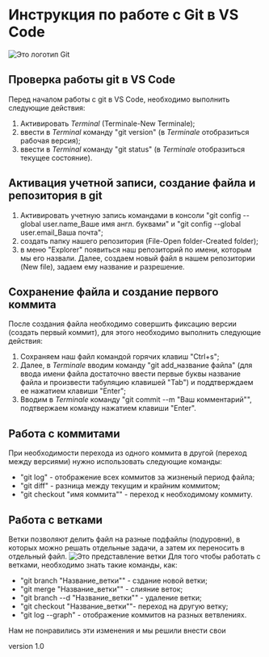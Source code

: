 # Инструкция по работе с Git в VS Code
  ![Это логотип Git](git.jpg)
## Проверка работы git в VS Code 
Перед началом  работы с git в VS Code, необходимо выполнить следующие действия: 
1. Активировать _Terminal_ (Terminale-New Terminale);
2. ввести в _Terminal_ команду "git version" (в _Terminale_ отобразиться рабочая версия);
3. ввести в _Terminal_ команду "git status" (в _Terminale_ отобразиться текущее состояние).

## Активация учетной записи, создание файла и репозитория в git 
1. Активировать учетную запись командами в консоли "git config --global user.name_Ваше имя англ. буквами" и "git config --global user.email_Ваша почта";
2. создать папку нашего репозитория (File-Open folder-Created folder);
3. в меню "Explorer" появиться наш репозиторий по имени, которым мы его назвали. Далее, создаем новый файл в нашем репозитории (New file), задаем ему название и разрешение.

## Сохранение файла и создание первого коммита 
После создания файла необходимо совершить фиксацию версии (создать первый коммит), для этого необходимо выполнить следующие действия:
1. Сохраняем наш файл командой горячих клавиш "Ctrl+s";
2. Далее, в _Terminale_ вводим команду "git add_название файла" (для ввода имени файла достаточно ввести первые буквы название файла и произвести табуляцию клавишей "Tab") и поддтверждаем ее нажатием клавиши "Enter";
3. Вводим в _Terminale_ команду "git commit --m "Ваш комментарий"", подтвержаем команду нажатием клавиши "Enter".

 ## Работа с коммитами
 При необходимости перехода из одного коммита в другой (переход между версиями) нужно использовать следующие команды:
* "git log" - отображение всех коммитов за жизненый период файла;
* "git diff" - разница между текущим и крайним коммитом; 
* "git checkout "имя коммита"" - переход к необходимому коммиту.

## Работа с ветками
Ветки позволяют делить файл на разные подфайлы (подуровни), в которых можно решать отдельные задачи, а затем их переносить в отдельный  файл. 
![Это представление ветки](git_branch.png)
Для того чтобы работать с ветками, необходимо знать такие команды, как:
* "git branch "Название_ветки"" - сздание новой ветки;
* "git merge "Название_ветки"" - слияние веток;
* "git branch --d "Название_ветки"" - удаление ветки;
* "git checkout "Название_ветки""- переход на другую ветку;
* "git log --graph" - отображение коммитов на разных ветвлениях.

Нам не понравились эти изменения и мы решили внести свои

version 1.0 

